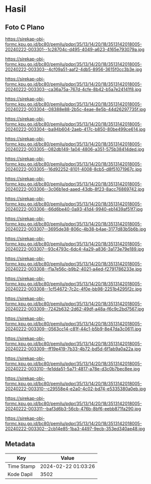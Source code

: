 # Hasil

## Foto C Plano

https://sirekap-obj-formc.kpu.go.id/bc80/pemilu/pdpr/35/13/14/20/18/3513142018005-20240222-003301--1c28704c-d495-4049-a623-4165e793079a.jpg

https://sirekap-obj-formc.kpu.go.id/bc80/pemilu/pdpr/35/13/14/20/18/3513142018005-20240222-003303--4cf09a51-aaf2-4db5-8956-3615f0cc3b3e.jpg

https://sirekap-obj-formc.kpu.go.id/bc80/pemilu/pdpr/35/13/14/20/18/3513142018005-20240222-003303--ca36a75a-767d-4cfe-8b42-b5a7e24141f8.jpg

https://sirekap-obj-formc.kpu.go.id/bc80/pemilu/pdpr/35/13/14/20/18/3513142018005-20240222-003304--08388e88-2b5c-4eae-8e5b-44d26297735f.jpg

https://sirekap-obj-formc.kpu.go.id/bc80/pemilu/pdpr/35/13/14/20/18/3513142018005-20240222-003304--ba94b604-2aeb-417c-b850-80be499ce614.jpg

https://sirekap-obj-formc.kpu.go.id/bc80/pemilu/pdpr/35/13/14/20/18/3513142018005-20240222-003305--082db149-1a04-4806-a351-575b38414ded.jpg

https://sirekap-obj-formc.kpu.go.id/bc80/pemilu/pdpr/35/13/14/20/18/3513142018005-20240222-003305--16d92252-8101-4008-8cb5-d8f51071967c.jpg

https://sirekap-obj-formc.kpu.go.id/bc80/pemilu/pdpr/35/13/14/20/18/3513142018005-20240222-003306--3c06b1ed-aaed-43db-8f23-8acc76869742.jpg

https://sirekap-obj-formc.kpu.go.id/bc80/pemilu/pdpr/35/13/14/20/18/3513142018005-20240222-003306--66d6be40-0a93-41d4-9940-eb1439af51f7.jpg

https://sirekap-obj-formc.kpu.go.id/bc80/pemilu/pdpr/35/13/14/20/18/3513142018005-20240222-003307--3695de38-806c-4b38-b4ae-3177d83b5b6b.jpg

https://sirekap-obj-formc.kpu.go.id/bc80/pemilu/pdpr/35/13/14/20/18/3513142018005-20240222-003307--93c4793c-6dc4-4a29-a836-3a173e79e189.jpg

https://sirekap-obj-formc.kpu.go.id/bc80/pemilu/pdpr/35/13/14/20/18/3513142018005-20240222-003308--f1a7e56c-b9b2-4021-a4ed-f2791786233e.jpg

https://sirekap-obj-formc.kpu.go.id/bc80/pemilu/pdpr/35/13/14/20/18/3513142018005-20240222-003308--1cf54672-7c2c-4f0e-bb98-2251b4295f2c.jpg

https://sirekap-obj-formc.kpu.go.id/bc80/pemilu/pdpr/35/13/14/20/18/3513142018005-20240222-003309--7242b632-2d62-49df-a48a-f6c9c2bd7567.jpg

https://sirekap-obj-formc.kpu.go.id/bc80/pemilu/pdpr/35/13/14/20/18/3513142018005-20240222-003309--0563cc14-c81f-44c1-b5b9-8e47da3c0611.jpg

https://sirekap-obj-formc.kpu.go.id/bc80/pemilu/pdpr/35/13/14/20/18/3513142018005-20240222-003309--ff19e419-7b33-4b72-bd5d-6f1ab9a0a22a.jpg

https://sirekap-obj-formc.kpu.go.id/bc80/pemilu/pdpr/35/13/14/20/18/3513142018005-20240222-003310--fe1dda51-5a71-4817-a78e-d3c0b7bec8ee.jpg

https://sirekap-obj-formc.kpu.go.id/bc80/pemilu/pdpr/35/13/14/20/18/3513142018005-20240222-003310--c29558e4-e2a0-4c02-bd74-e5335380a0eb.jpg

https://sirekap-obj-formc.kpu.go.id/bc80/pemilu/pdpr/35/13/14/20/18/3513142018005-20240222-003311--baf3d6b3-56cb-476b-8bf6-eebb871fa290.jpg

https://sirekap-obj-formc.kpu.go.id/bc80/pemilu/pdpr/35/13/14/20/18/3513142018005-20240222-003302--2cb14e85-1ba3-4497-9ecb-353ed340ae48.jpg


## Metadata

| Key        | Value               |
| ---------- | ------------------- |
| Time Stamp | 2024-02-22 01:03:26 |
| Kode Dapil | 3502                |



